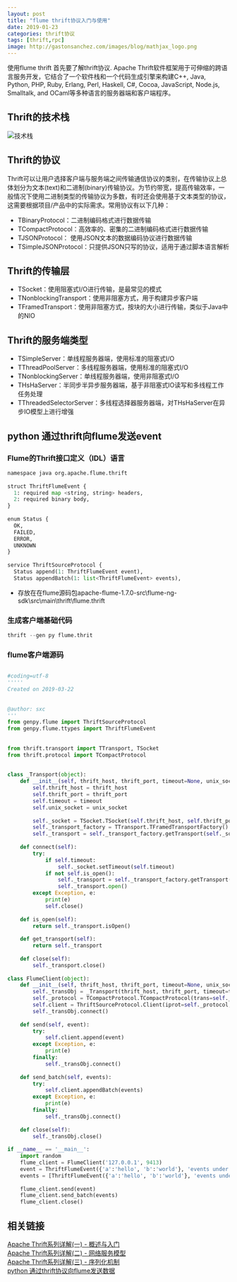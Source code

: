 ```yaml
---
layout: post
title: "flume thrift协议入门与使用"
date: 2019-01-23
categories: thrift协议
tags: [thrift,rpc]
image: http://gastonsanchez.com/images/blog/mathjax_logo.png
---
```

使用flume thrift 首先要了解thrift协议.
Apache Thrift软件框架用于可伸缩的跨语言服务开发，它结合了一个软件栈和一个代码生成引擎来构建C++, Java, Python, PHP, Ruby, Erlang, Perl, Haskell, C#, Cocoa, JavaScript, Node.js, Smalltalk, and OCaml等多种语言的服务器端和客户端程序。

<!-- more -->
## Thrift的技术栈
![技术栈](https://github.com/sunxiaocong/sunxiaocong.github.io/tree/master/images/thrift/thriftStock.jpg)
## Thrift的协议
Thrift可以让用户选择客户端与服务端之间传输通信协议的类别，在传输协议上总体划分为文本(text)和二进制(binary)传输协议。为节约带宽，提高传输效率，一般情况下使用二进制类型的传输协议为多数，有时还会使用基于文本类型的协议，这需要根据项目/产品中的实际需求。常用协议有以下几种：

* TBinaryProtocol：二进制编码格式进行数据传输
* TCompactProtocol：高效率的、密集的二进制编码格式进行数据传输
* TJSONProtocol： 使用JSON文本的数据编码协议进行数据传输
* TSimpleJSONProtocol：只提供JSON只写的协议，适用于通过脚本语言解析

## Thrift的传输层

* TSocket：使用阻塞式I/O进行传输，是最常见的模式
* TNonblockingTransport：使用非阻塞方式，用于构建异步客户端
* TFramedTransport：使用非阻塞方式，按块的大小进行传输，类似于Java中的NIO

## Thrift的服务端类型
* TSimpleServer：单线程服务器端，使用标准的阻塞式I/O
* TThreadPoolServer：多线程服务器端，使用标准的阻塞式I/O
* TNonblockingServer：单线程服务器端，使用非阻塞式I/O
* THsHaServer：半同步半异步服务器端，基于非阻塞式IO读写和多线程工作任务处理
* TThreadedSelectorServer：多线程选择器服务器端，对THsHaServer在异步IO模型上进行增强



## python 通过thrift向flume发送event
### Flume的Thrift接口定义（IDL）语言
~~~python
namespace java org.apache.flume.thrift
 
struct ThriftFlumeEvent {
  1: required map <string, string> headers,
  2: required binary body,
}
 
enum Status {
  OK,
  FAILED,
  ERROR,
  UNKNOWN
}
 
service ThriftSourceProtocol {
  Status append(1: ThriftFlumeEvent event),
  Status appendBatch(1: list<ThriftFlumeEvent> events),

~~~
* 存放在在flume源码包apache-flume-1.7.0-src\flume-ng-sdk\src\main\thrift\flume.thrift


### 生成客户端基础代码

~~~python
thrift --gen py flume.thrit 
~~~

### flume客户端源码

```python

#coding=utf-8  
''''' 
Created on 2019-03-22 
 
 
@author: sxc
'''  
from genpy.flume import ThriftSourceProtocol  
from genpy.flume.ttypes import ThriftFlumeEvent  
  
  
from thrift.transport import TTransport, TSocket  
from thrift.protocol import TCompactProtocol  
  
  
class _Transport(object):  
    def __init__(self, thrift_host, thrift_port, timeout=None, unix_socket=None):  
        self.thrift_host = thrift_host  
        self.thrift_port = thrift_port  
        self.timeout = timeout  
        self.unix_socket = unix_socket  
          
        self._socket = TSocket.TSocket(self.thrift_host, self.thrift_port, self.unix_socket)  
        self._transport_factory = TTransport.TFramedTransportFactory()  
        self._transport = self._transport_factory.getTransport(self._socket)  
          
    def connect(self):  
        try:  
            if self.timeout:  
                self._socket.setTimeout(self.timeout)  
            if not self.is_open():  
                self._transport = self._transport_factory.getTransport(self._socket)  
                self._transport.open()  
        except Exception, e:  
            print(e)  
            self.close()  
      
    def is_open(self):  
        return self._transport.isOpen()  
      
    def get_transport(self):  
        return self._transport  
      
    def close(self):  
        self._transport.close()  
          
class FlumeClient(object):  
    def __init__(self, thrift_host, thrift_port, timeout=None, unix_socket=None):  
        self._transObj = _Transport(thrift_host, thrift_port, timeout=timeout, unix_socket=unix_socket)  
        self._protocol = TCompactProtocol.TCompactProtocol(trans=self._transObj.get_transport())  
        self.client = ThriftSourceProtocol.Client(iprot=self._protocol, oprot=self._protocol)  
        self._transObj.connect()  
          
    def send(self, event):  
        try:  
            self.client.append(event)  
        except Exception, e:  
            print(e)  
        finally:  
            self._transObj.connect()  
      
    def send_batch(self, events):  
        try:  
            self.client.appendBatch(events)  
        except Exception, e:  
            print(e)  
        finally:  
            self._transObj.connect()  
      
    def close(self):  
        self._transObj.close()  
      
if __name__ == '__main__':  
    import random  
    flume_client = FlumeClient('127.0.0.1', 9413)  
    event = ThriftFlumeEvent({'a':'hello', 'b':'world'}, 'events under hello world2')  
    events = [ThriftFlumeEvent({'a':'hello', 'b':'world'}, 'events under hello world%s' % random.randint(0, 1000)) for _ in range(100)]  
      
    flume_client.send(event)  
    flume_client.send_batch(events)  
    flume_client.close() 
```

## 相关链接
[Apache Thrift系列详解(一) - 概述与入门](https://juejin.im/post/5b290dbf6fb9a00e5c5f7aaa)  
[Apache Thrift系列详解(二) - 网络服务模型](https://juejin.im/post/5b290e225188252d9548fe15)  
[Apache Thrift系列详解(三) - 序列化机制](https://juejin.im/post/5b290e58518825748c1c6bfc)  
[python 通过thrift协议向flume发送数据](python通过thrift实现向flume发送数据)  